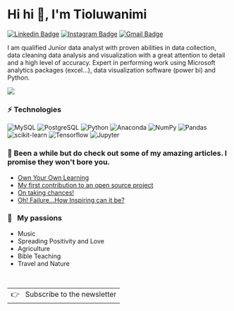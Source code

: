 # Hi hi 👋, I'm Tioluwanimi

[![Linkedin Badge](https://img.shields.io/badge/-akinwunmitoluwani-blue?style=flat-square&logo=Linkedin&logoColor=white&link=https://linkedin.com/in/akinwunmi-toluwani-864aa7142)](https://linkedin.com/in/akinwunmi-toluwani-864aa7142/)
[![Instagram Badge](https://img.shields.io/badge/-akinwunmitoluwani-purple?style=flat-square&logo=instagram&logoColor=white&link=https://https://www.instagram.com/akinwunmitoluwani/)](https://https://www.instagram.com/akinwunmitoluwani/)
[![Gmail Badge](https://img.shields.io/badge/toluwaniakin2020@gmail.com-c14438?style=flat-square&logo=Gmail&logoColor=white&link=mailto:toluwaniakin2020@gmail.com)](mailto:toluwaniakin2020@gmail.com)

I am qualified Junior data analyst with proven abilities in data collection, data cleaning  data analysis and visualization with a great attention to detail and a high level of accuracy. Expert in performing work using Microsoft analytics packages  (excel...), data visualization software (power bi) and Python.
<p>
    <a href="https://Tioluwanimi.com/">
      <img src="https://github-readme-stats-one-mu-82.vercel.app/api?username=Tioluwanimi&show_icons=true&icon_color=805AD5&text_color=718096&bg_color=ffffff&hide_title=true&hide_border=true&hide=contribs,issues" />
    </a>
</p>
  
### ⚡ Technologies

![MySQL](https://img.shields.io/badge/-MySQL-black?style=flat-square&logo=mysql)
![PostgreSQL](https://img.shields.io/badge/-PostgreSQL-336791?style=flat-square&logo=postgresql)
![Python](https://img.shields.io/badge/-Python-black?style=flat-square&logo=Python)
![Anaconda](https://img.shields.io/badge/Anaconda-%44A833.svg?style=flat-square&logo=anaconda&logoColor=white) 
![NumPy](https://img.shields.io/badge/numpy-%23013243.svg?style=flat-square&logo=numpy&logoColor=white) 
![Pandas](https://img.shields.io/badge/pandas-%23150458.svg?style=flat-square&logo=pandas&logoColor=white) 
![scikit-learn](https://img.shields.io/badge/scikit--learn-%23F7931E.svg?style=flat-square&logo=scikit-learn&logoColor=white)
![Tensorflow](https://img.shields.io/badge/-tensorflow-00599C?style=flat-square&logo=tensorflow)
![Jupyter](https://img.shields.io/badge/Jupyter-%F37626?style=flat-square&logo=Jupyter)

### 📖 Been a while but do check out some of my amazing articles. I promise they won't bore you.
 
* [Own Your Own Learning](https://medium.com/towards-data-science/own-your-own-learning-aa86bd9a397f?source=user_profile) 
* [My first contribution to an open source project](https://code.likeagirl.io/my-first-contribution-to-an-open-source-project-bd60f33b519b)  
* [On taking chances!](https://medium.com/@Yettie/on-taking-chances-99851da14ddf) 
* [Oh! Failure…How Inspiring can it be?](https://medium.com/@Yettie/oh-failure-how-inspiring-can-it-be-be9cc0c72cc0)


### 🧡 &nbsp;&nbsp;My passions

* Music
* Spreading Positivity and Love
* Agriculture
* Bible Teaching
* Travel and Nature


<br />
<a href="https://Tioluwanimi.com">
  <table align="right">
      <tr>
          <td>
            👉 &nbsp;&nbsp;Subscribe to the newsletter
          </td>
      </tr>
  </table>
</a>

